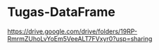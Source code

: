 # Tugas-DataFrame
https://drive.google.com/drive/folders/19RP-RmrmZUhoLvYoEm5VeeALT7FVxyr0?usp=sharing
